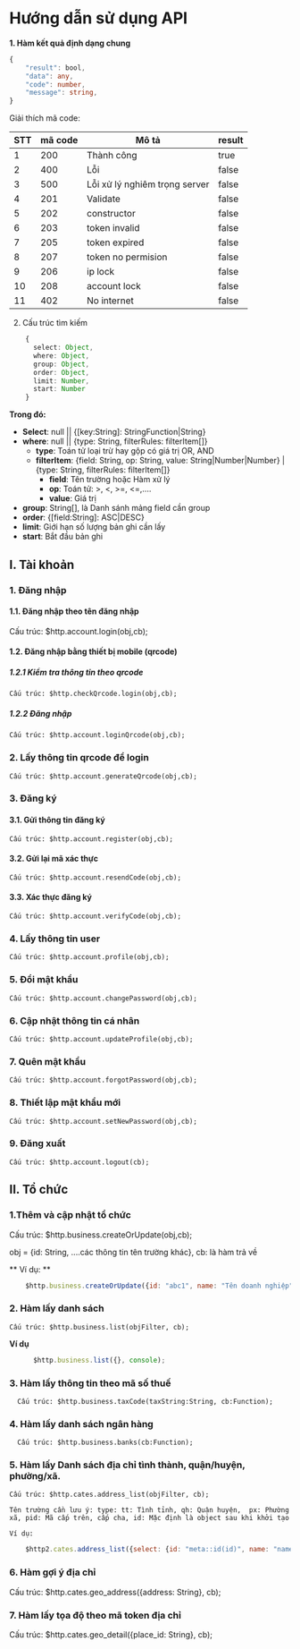 # Hướng dẫn sử dụng API

**1. Hàm kết quả định dạng chung**
```TypeScript
{
    "result": bool,
    "data": any,
    "code": number,
    "message": string,
}
```
Giải thích mã code:

| STT | mã code | Mô tả | result |
|---|---|---|---|
| 1 | 200 | Thành công | true |
| 2 | 400 | Lỗi | false |
| 3 | 500 | Lỗi xử lý nghiêm trọng server | false |
| 4 | 201 | Validate | false |
| 5 | 202 | constructor | false |
| 6 | 203 | token invalid | false |
| 7 | 205 | token expired | false |
| 8 | 207 | token no permision | false |
| 9 | 206 | ip lock | false |
| 10 | 208 | account lock | false |
| 11 | 402 | No internet | false |



2. Cấu trúc tìm kiếm

```TypeScript
    { 
      select: Object,
      where: Object,
      group: Object,
      order: Object,
      limit: Number,
      start: Number
    }
```

**Trong đó:**
   - **Select**: null || {[key:String]: StringFunction|String}
   - **where**: null || {type: String, filterRules: filterItem[]}
     + **type**: Toán tử loại trừ hay gộp có giá trị OR, AND
     + **filterItem**: {field: String, op: String, value: String|Number|Number} | {type: String, filterRules: filterItem[]}
         * **field**: Tên trường hoặc Hàm xử lý
         * **op**: Toán tử: >, <, >=, <=,....
         * **value**: Giá trị
  - **group**: String[], là Danh sánh mảng field cần group
  - **order**: {[field:String]: ASC|DESC}
  - **limit**: Giới hạn số lượng bản ghi cần lấy
  - **start**: Bắt đầu bản ghi 




## I. Tài khoản
### 1. Đăng nhập
#### 1.1. Đăng nhập theo tên đăng nhập
   Cấu trúc: $http.account.login(obj,cb);

#### 1.2. Đăng nhập bằng thiết  bị mobile (qrcode)
##### 1.2.1 Kiểm tra thông tin theo qrcode
    Cấu trúc: $http.checkQrcode.login(obj,cb);

##### 1.2.2 Đăng nhập
    Cấu trúc: $http.account.loginQrcode(obj,cb);


### 2. Lấy thông tin qrcode để login

    Cấu trúc: $http.account.generateQrcode(obj,cb);

### 3. Đăng ký

#### 3.1. Gửi thông tin đăng ký

    Cấu trúc: $http.account.register(obj,cb);

#### 3.2. Gửi lại mã xác thực

    Cấu trúc: $http.account.resendCode(obj,cb);



#### 3.3. Xác thực đăng ký

    Cấu trúc: $http.account.verifyCode(obj,cb);



### 4. Lấy thông tin user

    Cấu trúc: $http.account.profile(obj,cb);

### 5. Đổi mật khẩu

    Cấu trúc: $http.account.changePassword(obj,cb);

### 6. Cập nhật thông tin cá nhân

    Cấu trúc: $http.account.updateProfile(obj,cb);


### 7. Quên mật khẩu

    Cấu trúc: $http.account.forgotPassword(obj,cb);


### 8. Thiết lập mật khẩu mới

    Cấu trúc: $http.account.setNewPassword(obj,cb);



### 9. Đăng xuất

    Cấu trúc: $http.account.logout(cb);

## II. Tổ chức

   ### 1.Thêm và cập nhật tổ chức
   Cấu trúc: $http.business.createOrUpdate(obj,cb);
   
  obj = {id: String, ....các thông tin tên trường khác}, cb: là hàm trả về
  
  ** Ví dụ: **
   
```javascript
    $http.business.createOrUpdate({id: "abc1", name: "Tên doanh nghiệp"}, console.log);
```
  ### 2. Hàm lấy danh sách

    Cấu trúc: $http.business.list(objFilter, cb);
    

   **Ví dụ**
 

```javascript
      $http.business.list({}, console);
```

   ### 3. Hàm lấy thông tin theo mã số thuế
      
      Cấu trúc: $http.business.taxCode(taxString:String, cb:Function);
   ### 4. Hàm lấy danh sách ngân hàng
      
      Cấu trúc: $http.business.banks(cb:Function);


  ### 5. Hàm lấy Danh sách địa chỉ tình thành, quận/huyện, phường/xã.

    Cấu trúc: $http.cates.address_list(objFilter, cb);

    Tên trường cần lưu ý: type: tt: Tình tỉnh, qh: Quận huyện,  px: Phường xã, pid: Mã cấp trên, cấp cha, id: Mặc định là object sau khi khởi tạo

    Ví dụ:

```javascript
    $http2.cates.address_list({select: {id: "meta::id(id)", name: "name", pid: "pid"}, where: {filterRules: [{field:"meta::id(id)", op:"=", value:"001"}]}},console.log)

 ```


 ### 6. Hàm gợi ý địa chỉ

 Cấu trúc: $http.cates.geo_address({address: String}, cb);

 ### 7. Hàm lấy tọa độ theo mã token địa chỉ
  Cấu trúc: $http.cates.geo_detail({place_id: String}, cb);
 
    
    
